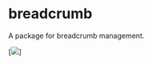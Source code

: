 breadcrumb
==========

A package for breadcrumb management.

[<img src="https://api.travis-ci.org/noherczeg/breadcrumb.png">]